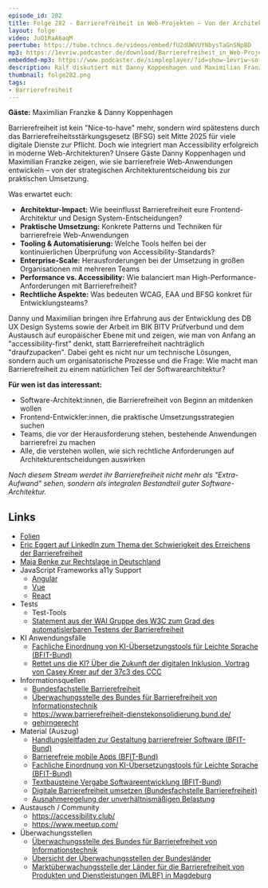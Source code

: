 ```yaml
---
episode_id: 282
title: Folge 282 - Barrierefreiheit in Web-Projekten – Von der Architektur bis zur Implementierung
layout: folge
video: JuO1RaA6aqM
peertube: https://tube.tchncs.de/videos/embed/fU2dUWVUYNbysTaGnSNpBD
mp3: https://1evriw.podcaster.de/download/Barrierefreiheit_in_Web-Projekten_---_Von_der_Architektur_bis_zur_Implementierung.mp3
embedded-mp3: https://www.podcaster.de/simpleplayer/?id=show~1evriw~software-architektur-im-stream~pod-ad989a3b704da9d21b88c133c68&v=1760113555
description: Ralf diskutiert mit Danny Koppenhagen und Maximilian Franzke Barrierefreiheit nicht nur bezüglich Software-Architektur
thumbnail: folge282.png
tags:
- Barrierefreiheit
---
```


**Gäste:** Maximilian Franzke & Danny Koppenhagen

Barrierefreiheit ist kein "Nice-to-have" mehr, sondern wird spätestens durch
das Barrierefreiheitsstärkungsgesetz (BFSG) seit Mitte 2025 für viele digitale
Dienste zur Pflicht. Doch wie integriert man Accessibility erfolgreich in
moderne Web-Architekturen? Unsere Gäste Danny Koppenhagen und Maximilian Franzke
zeigen, wie sie barrierefreie Web-Anwendungen entwickeln – von der strategischen
Architekturentscheidung bis zur praktischen Umsetzung.

Was erwartet euch:
* **Architektur-Impact:** Wie beeinflusst Barrierefreiheit eure
  Frontend-Architektur und Design System-Entscheidungen?
* **Praktische Umsetzung:** Konkrete Patterns und Techniken für
  barrierefreie Web-Anwendungen
* **Tooling & Automatisierung:** Welche Tools helfen bei der
  kontinuierlichen Überprüfung von Accessibility-Standards?
* **Enterprise-Scale:** Herausforderungen bei der Umsetzung in großen
  Organisationen mit mehreren Teams
* **Performance vs. Accessibility:** Wie balanciert man
  High-Performance-Anforderungen mit Barrierefreiheit?
* **Rechtliche Aspekte:** Was bedeuten WCAG, EAA und BFSG konkret für
  Entwicklungsteams?

Danny und Maximilian bringen ihre Erfahrung aus der Entwicklung des 
DB UX Design Systems sowie der Arbeit im BIK BITV Prüfverbund und dem
Austausch auf europäischer Ebene mit und zeigen, wie man von Anfang an
"accessibility-first" denkt, statt Barrierefreiheit nachträglich
"draufzupacken". Dabei geht es nicht nur um technische Lösungen, sondern
auch um organisatorische Prozesse und die Frage: Wie macht man
Barrierefreiheit zu einem natürlichen Teil der Softwarearchitektur?

**Für wen ist das interessant:**

* Software-Architekt:innen, die Barrierefreiheit von Beginn an
  mitdenken wollen
* Frontend-Entwickler:innen, die praktische Umsetzungsstrategien suchen
* Teams, die vor der Herausforderung stehen, bestehende Anwendungen
  barrierefrei zu machen
* Alle, die verstehen wollen, wie sich rechtliche Anforderungen auf
  Architekturentscheidungen auswirken
  
*Nach diesem Stream werdet ihr Barrierefreiheit nicht mehr als
"Extra-Aufwand" sehen, sondern als integralen Bestandteil guter
Software-Architektur.*

## Links

- [Folien](/sketchnotes/folge282.pdf)
- [Eric Eggert auf LinkedIn zum Thema der Schwierigkeit des Erreichens der Barrierefreiheit](https://www.linkedin.com/posts/yatil_when-you-say-even-if-you-meet-wcag-your-activity-7353810242121396226-koNl)
- [Maja Benke zur Rechtslage in Deutschland](https://maja-benke.de/digitale-barrierefreiheit-in-deutschland-rechtslage/)
- JavaScript Frameworks a11y Support
  - [Angular](https://angular.dev/best-practices/a11y)
  - [Vue](https://vuejs.org/guide/best-practices/accessibility)
  - [React](https://legacy.reactjs.org/docs/accessibility.html)
- Tests
  - Test-Tools
  - [Statement aus der WAI Gruppe des W3C zum Grad des automatisierbaren Testens der Barrierefreiheit](https://www.w3.org/WAI/test-evaluate/tools/selecting/#cannot)
- KI Anwendungsfälle
  - [Fachliche Einordnung von KI-Übersetzungstools für Leichte Sprache (BFIT-Bund)](https://www.bfit-bund.de/DE/Publikation/Stellungnahme-ki-tools.html)
  - [Rettet uns die KI? Über die Zukunft der digitalen Inklusion, Vortrag von Casey Kreer auf der 37c3 des CCC](https://media.ccc.de/v/37c3-12157-rettet_uns_die_ki#t=2017)
- Informationsquellen
  - [Bundesfachstelle Barrierefreiheit](https://www.bundesfachstelle-barrierefreiheit.de/)
  - [Überwachungsstelle des Bundes für Barrierefreiheit von Informationstechnik](https://www.bfit-bund.de/)
  - <https://www.barrierefreiheit-dienstekonsolidierung.bund.de/>
  - [gehirngerecht](https://gehirngerecht.digital/)
- Material (Auszug)
  - [Handlungsleitfaden zur Gestaltung barrierefreier Software (BFIT-Bund)](https://handreichungen.bfit-bund.de/ag02/1.0/)
  - [Barrierefreie mobile Apps (BFIT-Bund)](https://handreichungen.bfit-bund.de/ag03/1.1/)
  - [Fachliche Einordnung von KI-Übersetzungstools für Leichte Sprache (BFIT-Bund)](https://www.bfit-bund.de/DE/Publikation/Stellungnahme-ki-tools.html)
  - [Textbausteine Vergabe Softwareentwicklung (BFIT-Bund)](https://www.bfit-bund.de/DE/Publikation/handreichung-textbausteine-vergabe-software.html)
  - [Digitale Barrierefreiheit umsetzen (Bundesfachstelle Barrierefreiheit)](https://www.bundesfachstelle-barrierefreiheit.de/SharedDocs/Downloads/DE/BFSG-Webinare/handout-webinar-baustein-4-umsetzung.pdf?__blob=publicationFile&v=2)
  - [Ausnahmeregelung der unverhältnismäßigen Belastung](https://www.barrierefreiheit-dienstekonsolidierung.bund.de/SharedDocs/kurzmeldungen/Webs/PB/DE/fokusthemen/Digitale_Barrierefreiheit.html?nn=18267556)
- Austausch / Community
  - <https://accessibility.club/>
  - <https://www.meetup.com/>
- Überwachungsstellen
  - [Überwachungsstelle des Bundes für Barrierefreiheit von Informationstechnik](https://www.bfit-bund.de/)
  - [Übersicht der Überwachungsstellen der Bundesländer](https://www.bfit-bund.de/DE/Kontakt/Ueberwachungsstellen-der-Laender/ueberwachungsstelle_laender_node.html)
  - [Marktüberwachungsstelle der Länder für die Barrierefreiheit von Produkten und Dienstleistungen (MLBF) in Magdeburg](https://ms.sachsen-anhalt.de/themen/menschen-mit-behinderungen/aktuelles/marktueberwachungsstelle-der-laender-fuer-die-barrierefreiheit-von-produkten-und-dienstleistungen)
